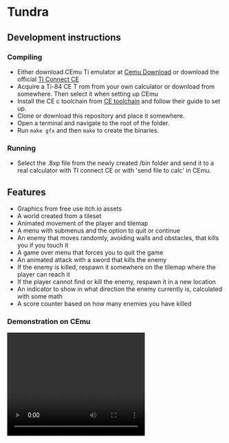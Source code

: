 # Tundra
## Development instructions
### Compiling
* Either download CEmu Ti emulator at [Cemu Download](https://ce-programming.github.io/CEmu/download) or download the official [TI Connect CE]()
* Acquire a Ti-84 CE T rom from your own calculator or download from somewhere. Then select it when setting up CEmu
* Install the CE c toolchain from [CE toolchain](https://ce-programming.github.io/toolchain/static/getting-started.html#getting-started) and follow their guide to set up.
* Clone or download this repository and place it somewhere. 
* Open a terminal and navigate to the root of the folder. 
* Run `make gfx` and then `make` to create the binaries.

### Running
* Select the .8xp file from the newly created /bin folder and send it to a real calculator with TI connect CE or with 'send file to calc' in CEmu.

## Features
* Graphics from free use itch.io assets
* A world created from a tileset
* Animated movement of the player and tilemap
* A menu with submenus and the option to quit or continue
* An enemy that moves randomly, avoiding walls and obstacles, that kills you if you touch it
* A game over menu that forces you to quit the game
* An animated attack with a sword that kills the enemy
* If the enemy is killed, respawn it somewhere on the tilemap where the player can reach it
* If the player cannot find or kill the enemy, respawn it in a new location
* An indicator to show in what direction the enemy currently is, calculated with some math
* A score counter based on how many enemies you have killed

### Demonstration on CEmu

<video width="320" height="240" controls>
  <source src="DemoNew.png" type="video/mp4">
</video>

